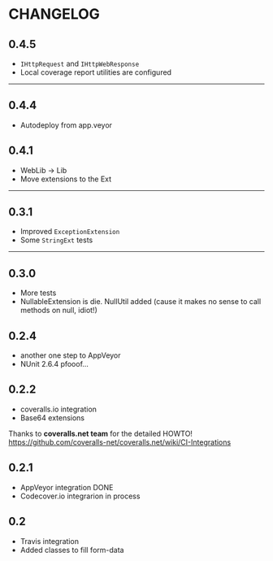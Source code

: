 # CHANGELOG

## 0.4.5

* `IHttpRequest` and `IHttpWebResponse`
* Local coverage report utilities are configured

----

## 0.4.4

* Autodeploy from app.veyor

## 0.4.1

* WebLib -> Lib
* Move extensions to the Ext

----

## 0.3.1

* Improved `ExceptionExtension`
* Some `StringExt` tests

----

## 0.3.0

* More tests
* NullableExtension is die. NullUtil added (cause it makes no sense to call methods on null, idiot!)

## 0.2.4

* another one step to AppVeyor
* NUnit 2.6.4 pfooof...

## 0.2.2

* coveralls.io integration
* Base64 extensions

Thanks to **coveralls.net team** for the detailed HOWTO! https://github.com/coveralls-net/coveralls.net/wiki/CI-Integrations

## 0.2.1

* AppVeyor integration DONE
* Codecover.io integrarion in process

## 0.2

* Travis integration
* Added classes to fill form-data
